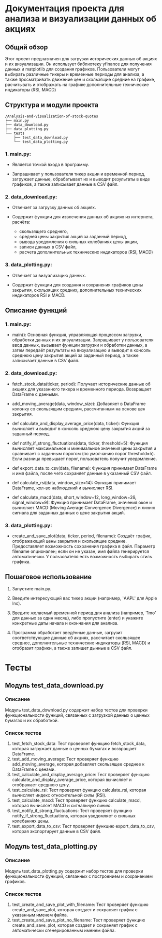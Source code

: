 # Документация проекта для анализа и визуализации данных об акциях

## Общий обзор

Этот проект предназначен для загрузки исторических данных об акциях и их визуализации. Он использует библиотеку yfinance
для получения данных и matplotlib для создания графиков. Пользователи могут выбирать различные тикеры и временные
периоды для анализа, а также просматривать движение цен и скользящие средние на графике, расчитывать и отображать на 
графике дополнительные технические индикаторы (RSI, MACD)

## Структура и модули проекта

```
/Analysis-and-visualization-of-stock-quotes
├── main.py
├── data_download.py
├── data_plotting.py
└── tests
    ├── test_data_download.py
    └── test_data_plotting.py
```


### 1. main.py:

- Является точкой входа в программу.

- Запрашивает у пользователя тикер акции и временной период, загружает данные, обрабатывает их и выводит результаты в
  виде графиков, а также записывает данные в CSV файл.

### 2. data_download.py:

- Отвечает за загрузку данных об акциях.

- Содержит функции для извлечения данных об акциях из интернета, расчёта:
  - скользящего среднего,
  - средней цены закрытия акций за заданный период, 
  - вывода уведомления о сильных колебаниях цены акции, 
  - записи данных в CSV файл,
  - расчета дополнительных технических индикаторов (RSI, MACD)



### 3. data_plotting.py:

- Отвечает за визуализацию данных.

- Содержит функции для создания и сохранения графиков цены закрытия, скользящих средних, дополнительных технических индикаторов RSI и MACD.


## Описание функций

### 1. main.py:

- main(): Основная функция, управляющая процессом загрузки, обработки данных и их визуализации. Запрашивает у
  пользователя ввод данных, вызывает функции загрузки и обработки данных, а затем передаёт результаты на визуализацию и
  выводит в консоль среднюю цену закрытия акций за заданный период, а также записывает данные в CSV файл.

### 2. data_download.py:

- fetch_stock_data(ticker, period): Получает исторические данные об акциях для указанного тикера и временного периода.
  Возвращает DataFrame с данными.

- add_moving_average(data, window_size): Добавляет в DataFrame колонку со скользящим средним, рассчитанным на основе цен
  закрытия.

- def calculate_and_display_average_price(data, ticker): Функция вычисляет и выводит в консоль среднюю цену закрытия
  акций за заданный период.

- def notify_if_strong_fluctuations(data, ticker, threshold=5): Функция вычисляет максимальное и минимальное значения
  цены закрытия и сравнивает с заданным порогом (по умолчанию порог threshold=5). Если разница превышает порог,
  пользователь получит уведомление.

- def export_data_to_csv(data, filename): Функция принимает DataFrame и имя файла, после чего сохраняет данные 
  в указанный CSV файл.

- def calculate_rsi(data, window_size=14): Функция принимает DataFrame, кол-во наблюдений и вычисляет RSI.

- def calculate_macd(data, short_window=12, long_window=26, signal_window=9): Функция принимает DataFrame, значения окон 
и вычисляет MACD (Moving Average Convergence Divergence) и линию сигнала для заданных данных о цене закрытия акций.

  
### 3. data_plotting.py:

- create_and_save_plot(data, ticker, period, filename): Создаёт график, отображающий цены закрытия и скользящие средние.
  Предоставляет возможность сохранения графика в файл. Параметр filename опционален; если он не указан, имя файла
  генерируется автоматически. У пользователя есть возможность выбирать стиль графика.


## Пошаговое использование

1. Запустите main.py.

2. Введите интересующий вас тикер акции (например, 'AAPL' для Apple Inc).

3. Введите желаемый временной период для анализа (например, '1mo' для данных за один месяц), либо пропустите (enter) и 
укажите конкретные даты начала и окончания для анализа.

4. Программа обработает введённые данные, загрузит соответствующие данные об акциях, рассчитает скользящее среднее, 
дополнительные технические индикаторы (RSI, MACD) и отобразит графики, а также запишет дынные в CSV файл.


# Тесты
## Модуль test_data_download.py
### Описание
Модуль test_data_download.py содержит набор тестов для проверки функциональности функций, связанных с загрузкой данных о ценных бумагах и их обработкой.
### Список тестов
1. test_fetch_stock_data: Тест проверяет функцию fetch_stock_data, которая загружает данные о ценных бумагах и возвращает DataFrame.
2. test_add_moving_average: Тест проверяет функцию add_moving_average, которая добавляет скользящее среднее к DataFrame с ценами.
3. test_calculate_and_display_average_price: Тест проверяет функцию calculate_and_display_average_price, которая вычисляет и отображает среднюю цену.
4. test_calculate_rsi: Тест проверяет функцию calculate_rsi, которая вычисляет индекс относительной силы (RSI).
5. test_calculate_macd: Тест проверяет функцию calculate_macd, которая вычисляет MACD и сигнальную линию.
6. test_notify_if_strong_fluctuations: Тест проверяет функцию notify_if_strong_fluctuations, которая уведомляет о сильных колебаниях цены.
7. test_export_data_to_csv: Тест проверяет функцию export_data_to_csv, которая экспортирует данные в CSV файл.  
  
## Модуль test_data_plotting.py
### Описание
Модуль test_data_plotting.py содержит набор тестов для проверки функциональности функций, связанных с построением и сохранением графиков.
### Список тестов
1. test_create_and_save_plot_with_filename: Тест проверяет функцию create_and_save_plot, которая создает и сохраняет график с указанным именем файла.
2. test_create_and_save_plot_no_filename: Тест проверяет функцию create_and_save_plot, которая создает и сохраняет график с автоматически сгенерированным именем файла.